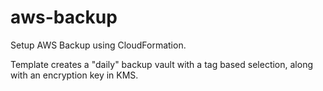 # aws-backup

Setup AWS Backup using CloudFormation.

Template creates a "daily" backup vault with a tag based selection, along with an encryption key in KMS. 
